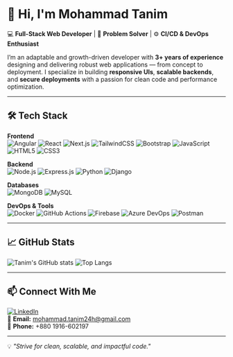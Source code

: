 # 👋 Hi, I'm Mohammad Tanim

💻 **Full-Stack Web Developer** | 🚀 **Problem Solver** | ⚙️ **CI/CD & DevOps Enthusiast**  

I’m an adaptable and growth-driven developer with **3+ years of experience** designing and delivering robust web applications — from concept to deployment. I specialize in building **responsive UIs**, **scalable backends**, and **secure deployments** with a passion for clean code and performance optimization.  

---

## 🛠️ Tech Stack

**Frontend**  
![Angular](https://img.shields.io/badge/-Angular-DD0031?style=flat&logo=angular&logoColor=white)
![React](https://img.shields.io/badge/-React-61DAFB?style=flat&logo=react&logoColor=black)
![Next.js](https://img.shields.io/badge/-Next.js-000000?style=flat&logo=nextdotjs&logoColor=white)
![TailwindCSS](https://img.shields.io/badge/-TailwindCSS-38B2AC?style=flat&logo=tailwind-css&logoColor=white)
![Bootstrap](https://img.shields.io/badge/-Bootstrap-563D7C?style=flat&logo=bootstrap&logoColor=white)
![JavaScript](https://img.shields.io/badge/-JavaScript-F7E017?style=flat&logo=javascript&logoColor=black)
![HTML5](https://img.shields.io/badge/-HTML5-E34F26?style=flat&logo=html5&logoColor=white)
![CSS3](https://img.shields.io/badge/-CSS3-1572B6?style=flat&logo=css3&logoColor=white)

**Backend**  
![Node.js](https://img.shields.io/badge/-Node.js-339933?style=flat&logo=nodedotjs&logoColor=white)
![Express.js](https://img.shields.io/badge/-Express.js-000000?style=flat&logo=express&logoColor=white)
![Python](https://img.shields.io/badge/-Python-3776AB?style=flat&logo=python&logoColor=white)
![Django](https://img.shields.io/badge/-Django-092E20?style=flat&logo=django&logoColor=white)

**Databases**  
![MongoDB](https://img.shields.io/badge/-MongoDB-47A248?style=flat&logo=mongodb&logoColor=white)
![MySQL](https://img.shields.io/badge/-MySQL-4479A1?style=flat&logo=mysql&logoColor=white)

**DevOps & Tools**  
![Docker](https://img.shields.io/badge/-Docker-2496ED?style=flat&logo=docker&logoColor=white)
![GitHub Actions](https://img.shields.io/badge/-GitHub_Actions-2088FF?style=flat&logo=github-actions&logoColor=white)
![Firebase](https://img.shields.io/badge/-Firebase-FFCA28?style=flat&logo=firebase&logoColor=black)
![Azure DevOps](https://img.shields.io/badge/-Azure_DevOps-0078D7?style=flat&logo=azuredevops&logoColor=white)
![Postman](https://img.shields.io/badge/-Postman-FF6C37?style=flat&logo=postman&logoColor=white)

---

## 📈 GitHub Stats

![Tanim's GitHub stats](https://github-readme-stats.vercel.app/api?username=mohammadtanim&show_icons=true&theme=radical)
![Top Langs](https://github-readme-stats.vercel.app/api/top-langs/?username=mohammadtanim&layout=compact&theme=radical)

---

## 📫 Connect With Me

[![LinkedIn](https://img.shields.io/badge/-LinkedIn-0A66C2?style=flat&logo=linkedin&logoColor=white)](https://www.linkedin.com/in/mohammad-tanim)  
📧 **Email:** mohammad.tanim24h@gmail.com  
📱 **Phone:** +880 1916-602197  

---
💡 _"Strive for clean, scalable, and impactful code."_  
